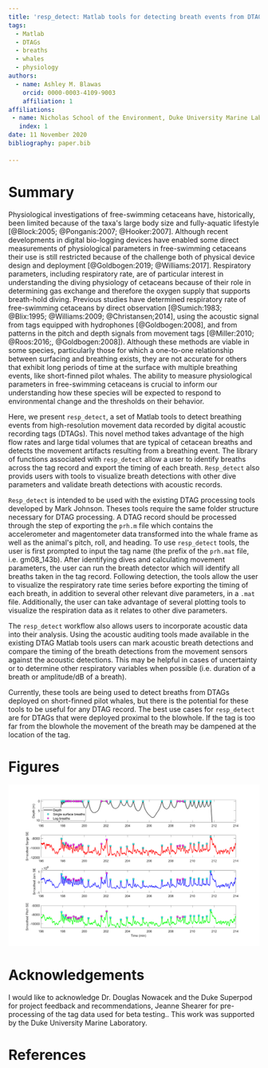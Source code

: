 ```yaml
---
title: 'resp_detect: Matlab tools for detecting breath events from DTAGs'
tags:
  - Matlab
  - DTAGs
  - breaths
  - whales
  - physiology
authors:
  - name: Ashley M. Blawas
    orcid: 0000-0003-4109-9003
    affiliation: 1
affiliations:
 - name: Nicholas School of the Environment, Duke University Marine Laboratory
   index: 1
date: 11 November 2020
bibliography: paper.bib

---
```


# Summary

Physiological investigations of free-swimming cetaceans have, historically, been limited because of the taxa's large body size and fully-aquatic lifestyle [@Block:2005; @Ponganis:2007; @Hooker:2007]. Although recent developments in digital bio-logging devices have enabled some direct measurements of physiological parameters in free-swimming cetaceans their use is still restricted because of the challenge both of physical device design and deployment [@Goldbogen:2019; @Williams:2017]. Respiratory parameters, including respiratory rate, are of particular interest in understanding the diving physiology of cetaceans because of their role in determining gas exchange and therefore the oxygen supply that supports breath-hold diving. Previous studies have determined respiratory rate of free-swimming cetaceans by direct observation [@Sumich:1983; @Blix:1995; @Williams:2009; @Christansen;2014], using the acoustic signal from tags equipped with hydrophones [@Goldbogen:2008], and from patterns in the pitch and depth signals from movement tags [@Miller:2010; @Roos:2016;, @Goldbogen:2008]). Although these methods are viable in some species, particularly those for which a one-to-one relationship between surfacing and breathing exists, they are not accurate for others that exhibit long periods of time at the surface with multiple breathing events, like short-finned pilot whales. The ability to measure physiological parameters in free-swimming cetaceans is crucial to inform our understanding how these species will be expected to respond to environmental change and the thresholds on their behavior. 


Here, we present ``resp_detect``, a set of Matlab tools to detect breathing events from high-resolution movement data recorded by digital acoustic recording tags (DTAGs). This novel method takes advantage of the high flow rates and large tidal volumes that are typical of cetacean breaths and detects the movement artifacts resulting from a breathing event. The library of functions associated with ``resp_detect`` allow a user to identify breaths across the tag record and export the timing of each breath. ``Resp_detect`` also provids users with tools to visualize breath detections with other dive parameters and validate breath detections with acoustic records. 

``Resp_detect`` is intended to be used with the existing DTAG processing tools developed by Mark Johnson. Theses tools require the same folder structure necessary for DTAG processing. A DTAG record should be processed through the step of exporting the ``prh.m`` file which contains the accelerometer and magentometer data transformed into the whale frame as well as the animal's pitch, roll, and heading. To use ``resp_detect`` tools, the user is first prompted to input the tag name (the prefix of the ``prh.mat`` file, i.e. gm08_143b). After identifying dives and calculating movement parameters, the user can run the breath detector which will identify all breaths taken in the tag record. Following detection, the tools allow the user to visualize the respiratory rate time series before exporting the timing of each breath, in addition to several other relevant dive parameters, in a `.mat` file. Additionally, the user can take advantage of several plotting tools to visualize the respiration data as it relates to other dive parameters. 

The ``resp_detect`` workflow also allows users to incorporate acoustic data into their analysis. Using the acoustic auditing tools made available in the existing DTAG Matlab tools users can mark acoustic breath detections and compare the timing of the breath detections from the movement sensors against the acoustic detections. This may be helpful in cases of uncertainty or to determine other respiratory variables when possible (i.e. duration of a breath or amplitude/dB of a breath). 

Currently, these tools are being used to detect breaths from DTAGs deployed on short-finned pilot whales, but there is the potential for these tools to be useful for any DTAG record. The best use cases for ``resp_detect`` are for DTAGs that were deployed proximal to the blowhole. If the tag is too far from the blowhole the movement of the breath may be dampened at the location of the tag.

# Figures

![An example of respdetect breath detections from a short-finned pilot whale DTAG2 record.](../images/gm08_143b_allbreaths_ex.tif)


# Acknowledgements

I would like to acknowledge Dr. Douglas Nowacek and the Duke Superpod for project feedback and recommendations, Jeanne Shearer for pre-processing of the tag data used for beta testing.. This work was supported by the Duke University Marine Laboratory.

# References
